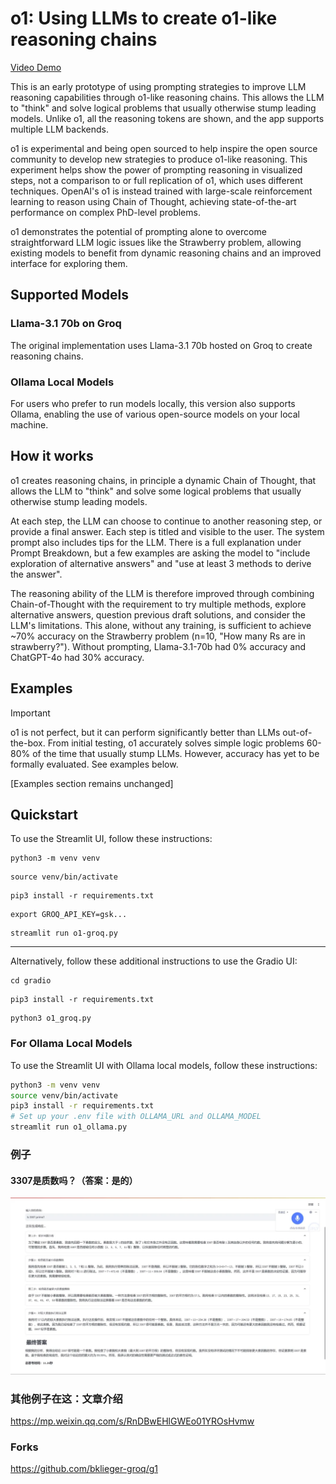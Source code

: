# o1: Using LLMs to create o1-like reasoning chains

[Video Demo](https://github.com/user-attachments/assets/db2a221f-f8eb-48c3-b5a7-8399c6300243)

This is an early prototype of using prompting strategies to improve LLM reasoning capabilities through o1-like reasoning chains. This allows the LLM to "think" and solve logical problems that usually otherwise stump leading models. Unlike o1, all the reasoning tokens are shown, and the app supports multiple LLM backends.

o1 is experimental and being open sourced to help inspire the open source community to develop new strategies to produce o1-like reasoning. This experiment helps show the power of prompting reasoning in visualized steps, not a comparison to or full replication of o1, which uses different techniques. OpenAI's o1 is instead trained with large-scale reinforcement learning to reason using Chain of Thought, achieving state-of-the-art performance on complex PhD-level problems. 

o1 demonstrates the potential of prompting alone to overcome straightforward LLM logic issues like the Strawberry problem, allowing existing models to benefit from dynamic reasoning chains and an improved interface for exploring them.

## Supported Models

### Llama-3.1 70b on Groq

The original implementation uses Llama-3.1 70b hosted on Groq to create reasoning chains.


### Ollama Local Models

For users who prefer to run models locally, this version also supports Ollama, enabling the use of various open-source models on your local machine.

## How it works

o1 creates reasoning chains, in principle a dynamic Chain of Thought, that allows the LLM to "think" and solve some logical problems that usually otherwise stump leading models.

At each step, the LLM can choose to continue to another reasoning step, or provide a final answer. Each step is titled and visible to the user. The system prompt also includes tips for the LLM. There is a full explanation under Prompt Breakdown, but a few examples are asking the model to "include exploration of alternative answers" and "use at least 3 methods to derive the answer".

The reasoning ability of the LLM is therefore improved through combining Chain-of-Thought with the requirement to try multiple methods, explore alternative answers, question previous draft solutions, and consider the LLM's limitations. This alone, without any training, is sufficient to achieve ~70% accuracy on the Strawberry problem (n=10, "How many Rs are in strawberry?"). Without prompting, Llama-3.1-70b had 0% accuracy and ChatGPT-4o had 30% accuracy.

## Examples

> [!IMPORTANT]
> o1 is not perfect, but it can perform significantly better than LLMs out-of-the-box. From initial testing, o1 accurately solves simple logic problems 60-80% of the time that usually stump LLMs. However, accuracy has yet to be formally evaluated. See examples below.

[Examples section remains unchanged]

## Quickstart

To use the Streamlit UI, follow these instructions:

~~~
python3 -m venv venv
~~~

~~~
source venv/bin/activate
~~~

~~~
pip3 install -r requirements.txt
~~~

~~~
export GROQ_API_KEY=gsk...
~~~

~~~
streamlit run o1-groq.py
~~~

---

Alternatively, follow these additional instructions to use the Gradio UI:

~~~
cd gradio
~~~

~~~
pip3 install -r requirements.txt
~~~

~~~
python3 o1_groq.py
~~~


### For Ollama Local Models

To use the Streamlit UI with Ollama local models, follow these instructions:

```bash
python3 -m venv venv
source venv/bin/activate
pip3 install -r requirements.txt
# Set up your .env file with OLLAMA_URL and OLLAMA_MODEL
streamlit run o1_ollama.py
```
### 例子

#### 3307是质数吗？（答案：是的）
![img.png](examples/img1.png)
### 其他例子在这：文章介绍
https://mp.weixin.qq.com/s/RnDBwEHlGWEo01YROsHvmw

### Forks
https://github.com/bklieger-groq/g1